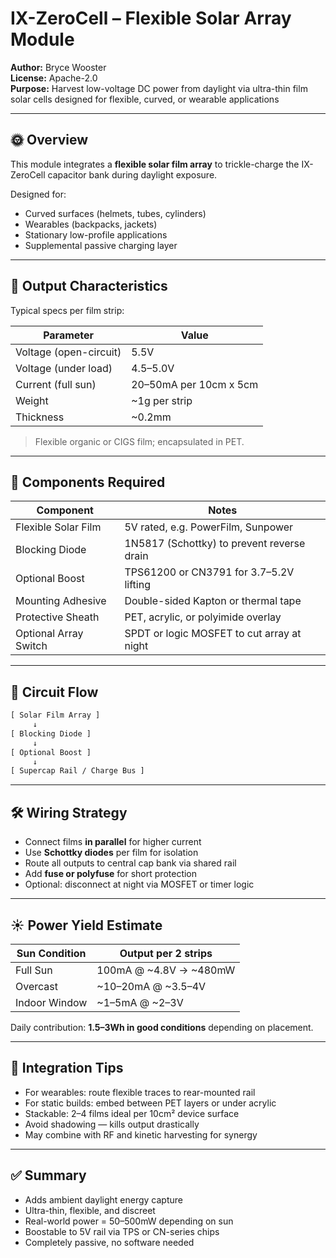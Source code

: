 # IX-ZeroCell – Flexible Solar Array Module

**Author:** Bryce Wooster  
**License:** Apache-2.0  
**Purpose:** Harvest low-voltage DC power from daylight via ultra-thin film solar cells designed for flexible, curved, or wearable applications

---

## 🌞 Overview

This module integrates a **flexible solar film array** to trickle-charge the IX-ZeroCell capacitor bank during daylight exposure.

Designed for:

- Curved surfaces (helmets, tubes, cylinders)  
- Wearables (backpacks, jackets)  
- Stationary low-profile applications  
- Supplemental passive charging layer

---

## 🔋 Output Characteristics

Typical specs per film strip:

| Parameter             | Value                        |
|------------------------|------------------------------|
| Voltage (open-circuit) | 5.5V                         |
| Voltage (under load)   | 4.5–5.0V                     |
| Current (full sun)     | 20–50mA per 10cm x 5cm       |
| Weight                 | ~1g per strip                |
| Thickness              | ~0.2mm                       |

> Flexible organic or CIGS film; encapsulated in PET.

---

## 🧱 Components Required

| Component             | Notes                                 |
|------------------------|----------------------------------------|
| Flexible Solar Film   | 5V rated, e.g. PowerFilm, Sunpower  
| Blocking Diode        | 1N5817 (Schottky) to prevent reverse drain  
| Optional Boost        | TPS61200 or CN3791 for 3.7–5.2V lifting  
| Mounting Adhesive     | Double-sided Kapton or thermal tape  
| Protective Sheath     | PET, acrylic, or polyimide overlay  
| Optional Array Switch | SPDT or logic MOSFET to cut array at night  

---

## 🔌 Circuit Flow

```txt
[ Solar Film Array ]
     ↓
[ Blocking Diode ]
     ↓
[ Optional Boost ]
     ↓
[ Supercap Rail / Charge Bus ]
```

---

## 🛠️ Wiring Strategy

- Connect films **in parallel** for higher current  
- Use **Schottky diodes** per film for isolation  
- Route all outputs to central cap bank via shared rail  
- Add **fuse or polyfuse** for short protection  
- Optional: disconnect at night via MOSFET or timer logic

---

## ☀️ Power Yield Estimate

| Sun Condition        | Output per 2 strips     |
|-----------------------|--------------------------|
| Full Sun              | 100mA @ ~4.8V → ~480mW  
| Overcast              | ~10–20mA @ ~3.5–4V  
| Indoor Window         | ~1–5mA @ ~2–3V  

Daily contribution: **1.5–3Wh in good conditions** depending on placement.

---

## 📎 Integration Tips

- For wearables: route flexible traces to rear-mounted rail  
- For static builds: embed between PET layers or under acrylic  
- Stackable: 2–4 films ideal per 10cm² device surface  
- Avoid shadowing — kills output drastically  
- May combine with RF and kinetic harvesting for synergy

---

## ✅ Summary

- Adds ambient daylight energy capture  
- Ultra-thin, flexible, and discreet  
- Real-world power = 50–500mW depending on sun  
- Boostable to 5V rail via TPS or CN-series chips  
- Completely passive, no software needed

